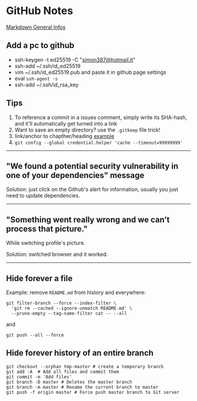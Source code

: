 # GitHub Notes

[Markdown General Infos](markdown.md)

## Add a pc to github

+ ssh-keygen -t ed25519 -C "simon387@hotmail.it"
+ ssh-add ~/.ssh/id_ed25519
+ vim ~/.ssh/id_ed25519.pub and paste it in github page settings
+ eval `ssh-agent -s`
+ ssh-add ~/.ssh/id_rsa_key

## Tips

1. To reference a commit in a issues comment, simply write its SHA-hash, and it'll automatically get turned into a link
2. Want to save an empty directory? use the ```.gitkeep``` file trick!
3. link/anchor to chapther/heading [example](##-Tips)
4. ```git config --global credential.helper 'cache --timeout=99999999'```

---

## "We found a potential security vulnerability in one of your dependencies" message

Solution: just click on the Github's alert for information, usually you just need to update dependencies.

---

## "Something went really wrong and we can’t process that picture."

While switching profile's picture.

Solution: switched browser and it worked.

---

## Hide forever a file

Example: remove ```README.md``` from history and everywhere:

```
git filter-branch --force --index-filter \
  'git rm --cached --ignore-unmatch README.md' \
  --prune-empty --tag-name-filter cat -- --all
```

and

```
git push --all --force
```

## Hide forever history of an entire branch

```
git checkout --orphan tmp-master # create a temporary branch
git add -A  # Add all files and commit them
git commit -m 'Add files'
git branch -D master # Deletes the master branch
git branch -m master # Rename the current branch to master
git push -f origin master # Force push master branch to Git server
```